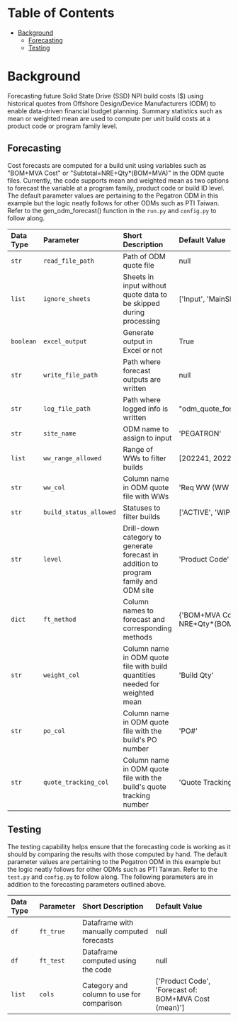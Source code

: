 # Table of Contents  
- [Background](#background)
  * [Forecasting](#forecasting)
  * [Testing](#testing)

# Background

Forecasting future Solid State Drive (SSD) NPI build costs ($) using historical quotes from Offshore Design/Device Manufacturers (ODM) to enable data-driven financial budget planning.  Summary statistics such as mean or weighted mean are used to compute per unit build costs at a product code or program family level. 

## Forecasting

Cost forecasts are computed for a build unit using variables such as "BOM+MVA Cost" or "Subtotal=NRE+Qty*(BOM+MVA)" in the ODM quote files. Currently, the code supports mean and weighted mean as two options to forecast the variable at a program family, product code or build ID level. The default parameter values are pertaining to the Pegatron ODM in this example but the logic neatly follows for other ODMs such as PTI Taiwan. Refer to the gen_odm_forecast() function in the ```run.py``` and ```config.py``` to follow along. 

| Data Type | Parameter |             Short Description                | Default Value |
| :--- | :--- | :-------------------------------------- | :--- |
| `str` | `read_file_path` | Path of ODM quote file | null |
| `list` | `ignore_sheets` | Sheets in input without quote data to be skipped during processing | ['Input', 'MainSheet'] |
| `boolean` | `excel_output` | Generate output in Excel or not  | True |
| `str` | `write_file_path` | Path where forecast outputs are written | null |
| `str` | `log_file_path` | Path where logged info is written | "odm_quote_forecast/anchored_results/forecasting_log.log" |
| `str` | `site_name` | ODM name to assign to input | 'PEGATRON' |
| `list` | `ww_range_allowed` | Range of WWs to filter builds | [202241, 202253] |
| `str` | `ww_col` | Column name in ODM quote file with WWs | 'Req WW (WW enterd)' |
| `str` | `build_status_allowed` | Statuses to filter builds | ['ACTIVE', 'WIP', 'DONE'] |
| `str` | `level` | Drill-down category to generate forecast in addition to program family and ODM site | 'Product Code' | 
| `dict` | `ft_method` | Column names to forecast and corresponding methods | {'BOM+MVA Cost': ['mean', 'weighted mean'], 'Subtotal = NRE+Qty*(BOM+MVA)': ['mean']} |
| `str` | `weight_col` | Column name in ODM quote file with build quantities needed for weighted mean | 'Build Qty' | 
| `str` | `po_col` | Column name in ODM quote file with the build's PO number | 'PO#' | 
| `str` | `quote_tracking_col` | Column name in ODM quote file with the build's quote tracking number | 'Quote Tracking #' | 

## Testing

The testing capability helps ensure that the forecasting code is working as it should by comparing the results with those computed by hand. The default parameter values are pertaining to the Pegatron ODM in this example but the logic neatly follows for other ODMs such as PTI Taiwan. Refer to the ```test.py``` and ```config.py``` to follow along. The following parameters are in addition to the forecasting parameters outlined above.

| Data Type | Parameter |             Short Description                | Default Value |
| :--- | :--- | :-------------------------------------- | :--- |
| `df` | `ft_true` | Dataframe with manually computed forecasts | null |
| `df` | `ft_test` | Dataframe computed using the code | null |
| `list` | `cols` | Category and column to use for comparison  | ['Product Code', 'Forecast of: BOM+MVA Cost (mean)'] |
